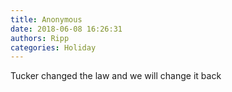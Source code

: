 ```yaml
---
title: Anonymous
date: 2018-06-08 16:26:31
authors: Ripp
categories: Holiday
---
```


 Tucker changed the law and we will change it back
